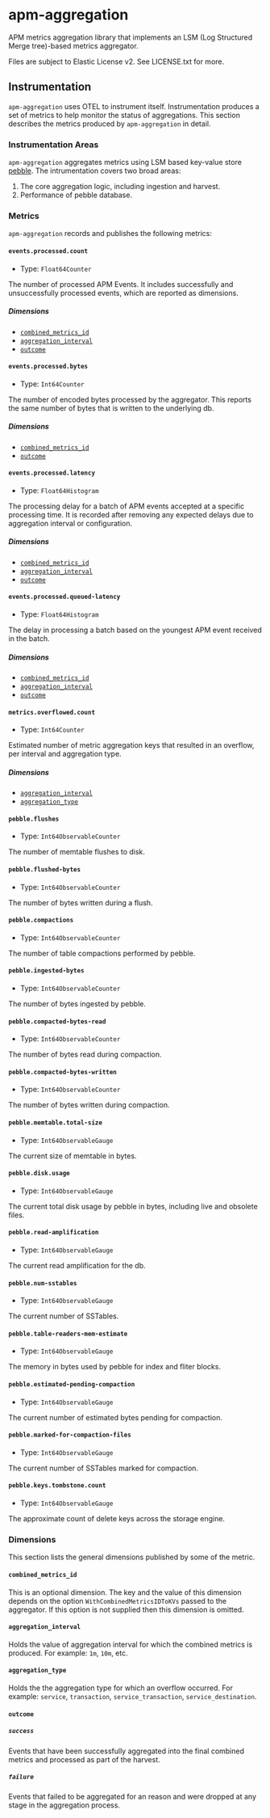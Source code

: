 # apm-aggregation

APM metrics aggregation library that implements an LSM (Log Structured Merge tree)-based metrics aggregator.

Files are subject to Elastic License v2. See LICENSE.txt for more.

## Instrumentation

`apm-aggregation` uses OTEL to instrument itself. Instrumentation produces a set
of metrics to help monitor the status of aggregations. This section describes the
metrics produced by `apm-aggregation` in detail.

### Instrumentation Areas

`apm-aggregation` aggregates metrics using LSM based key-value store [pebble](https://github.com/cockroachdb/pebble).
The intrumentation covers two broad areas:

1. The core aggregation logic, including ingestion and harvest.
2. Performance of pebble database.

### Metrics

`apm-aggregation` records and publishes the following metrics:

#### `events.processed.count`

- Type: `Float64Counter`

The number of processed APM Events. It includes successfully and unsuccessfully
processed events, which are reported as dimensions.

##### Dimensions

- [`combined_metrics_id`](#combined_metrics_id)
- [`aggregation_interval`](#aggregation_interval)
- [`outcome`](#outcome)

#### `events.processed.bytes`

- Type: `Int64Counter`

The number of encoded bytes processed by the aggregator. This reports the same number
of bytes that is written to the underlying db.

##### Dimensions

- [`combined_metrics_id`](#combined_metrics_id)
- [`outcome`](#outcome)

#### `events.processed.latency`

- Type: `Float64Histogram`

The processing delay for a batch of APM events accepted at a specific processing
time. It is recorded after removing any expected delays due to aggregation interval
or configuration.

##### Dimensions

- [`combined_metrics_id`](#combined_metrics_id)
- [`aggregation_interval`](#aggregation_interval)
- [`outcome`](#outcome)

#### `events.processed.queued-latency`

- Type: `Float64Histogram`

The delay in processing a batch based on the youngest APM event received in the batch.

##### Dimensions

- [`combined_metrics_id`](#combined_metrics_id)
- [`aggregation_interval`](#aggregation_interval)
- [`outcome`](#outcome)

#### `metrics.overflowed.count`

- Type: `Int64Counter`

Estimated number of metric aggregation keys that resulted in an overflow, per interval and aggregation type.

##### Dimensions

- [`aggregation_interval`](#aggregation_interval)
- [`aggregation_type`](#aggregation_type)

#### `pebble.flushes`

- Type: `Int64ObservableCounter`

The number of memtable flushes to disk.

#### `pebble.flushed-bytes`

- Type: `Int64ObservableCounter`

The number of bytes written during a flush.

#### `pebble.compactions`

- Type: `Int64ObservableCounter`

The number of table compactions performed by pebble.

#### `pebble.ingested-bytes`

- Type: `Int64ObservableCounter`

The number of bytes ingested by pebble.

#### `pebble.compacted-bytes-read`

- Type: `Int64ObservableCounter`

The number of bytes read during compaction.

#### `pebble.compacted-bytes-written`

- Type: `Int64ObservableCounter`

The number of bytes written during compaction.

#### `pebble.memtable.total-size`

- Type: `Int64ObservableGauge`

The current size of memtable in bytes.

#### `pebble.disk.usage`

- Type: `Int64ObservableGauge`

The current total disk usage by pebble in bytes, including live and obsolete files.

#### `pebble.read-amplification`

- Type: `Int64ObservableGauge`

The current read amplification for the db.

#### `pebble.num-sstables`

- Type: `Int64ObservableGauge`

The current number of SSTables.

#### `pebble.table-readers-mem-estimate`

- Type: `Int64ObservableGauge`

The memory in bytes used by pebble for index and fliter blocks.

#### `pebble.estimated-pending-compaction`

- Type: `Int64ObservableGauge`

The current number of estimated bytes pending for compaction.

#### `pebble.marked-for-compaction-files`

- Type: `Int64ObservableGauge`

The current number of SSTables marked for compaction.

#### `pebble.keys.tombstone.count`

- Type: `Int64ObservableGauge`

The approximate count of delete keys across the storage engine.

### Dimensions

This section lists the general dimensions published by some of the metric.

#### `combined_metrics_id`

This is an optional dimension. The key and the value of this dimension depends
on the option `WithCombinedMetricsIDToKVs` passed to the aggregator. If this
option is not supplied then this dimension is omitted.

#### `aggregation_interval`

Holds the value of aggregation interval for which the combined metrics is produced.
For example: `1m`, `10m`, etc.

#### `aggregation_type`

Holds the the aggregation type for which an overflow occurred.
For example: `service`, `transaction`, `service_transaction`, `service_destination`.

#### `outcome`

##### `success`

Events that have been successfully aggregated into the final combined metrics and
processed as part of the harvest.

##### `failure`

Events that failed to be aggregated for an reason and were dropped at any stage
in the aggregation process.

